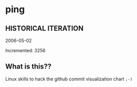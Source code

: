 # ping

## HISTORICAL ITERATION
2006-05-02

Incremented: 3256

## What is this?? 
Linux skills to hack the github commit visualization chart `;-)`
